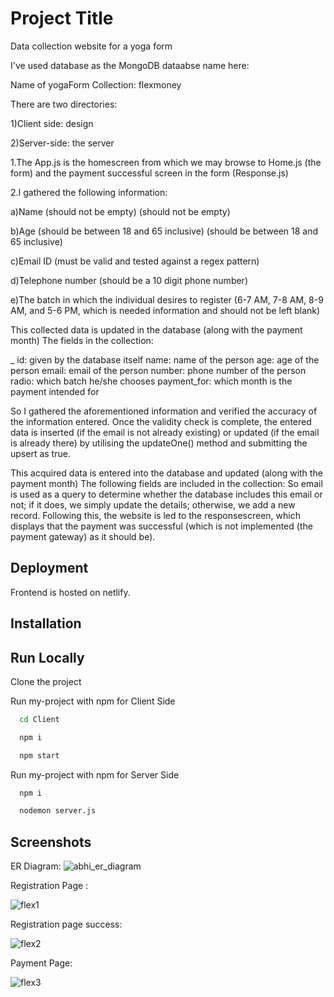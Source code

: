 
# Project Title

Data collection website for a yoga form

I've used database as the MongoDB dataabse name here:

Name of yogaForm Collection: flexmoney


There are two directories:

1)Client side: design

2)Server-side: the server

1.The App.js is the homescreen from which we may browse to Home.js (the form) and the payment successful screen in the form (Response.js)

2.I gathered the following information:

a)Name (should not be empty) (should not be empty)

b)Age (should be between 18 and 65 inclusive) (should be between 18 and 65 inclusive)

c)Email ID (must be valid and tested against a regex pattern)

d)Telephone number (should be a 10 digit phone number)

e)The batch in which the individual desires to register (6-7 AM, 7-8 AM, 8-9 AM, and 5-6 PM, which is needed information and should not be left blank)

This collected data is updated in the database (along with the payment month) The fields in the collection:

_ id: given by the database itself
name: name of the person
age: age of the person
email: email of the person
number: phone number of the person
radio: which batch he/she chooses
payment_for: which month is the payment intended for


So I gathered the aforementioned information and verified the accuracy of the information entered. Once the validity check is complete, the entered data is inserted (if the email is not already existing) or updated (if the email is already there) by utilising the updateOne() method and submitting the upsert as true.

This acquired data is entered into the database and updated (along with the payment month) The following fields are included in the collection:
So email is used as a query to determine whether the database includes this email or not; if it does, we simply update the details; otherwise, we add a new record. Following this, the website is led to the responsescreen, which displays that the payment was successful (which is not implemented (the payment gateway) as it should be).

## Deployment

Frontend is hosted on netlify.



## Installation


## Run Locally

Clone the project

Run my-project with npm for Client Side

```bash
  cd Client
```

```bash
  npm i
```

```bash
  npm start
```
Run my-project with npm for Server Side

```bash
  npm i
```

```bash
  nodemon server.js 
```


## Screenshots

ER Diagram:
![abhi_er_diagram](https://user-images.githubusercontent.com/53110403/208310997-12fda750-9a3c-4b0f-b149-fdc3388cb647.jpg)

Registration Page :

![flex1](https://user-images.githubusercontent.com/53110403/208310913-dcd6e695-fdae-488c-87f6-d302c7d7dd2a.png)


Registration page success:

![flex2](https://user-images.githubusercontent.com/53110403/208310918-46134c28-2c75-4ba4-97d9-10071af70779.png)

Payment Page:

![flex3](https://user-images.githubusercontent.com/53110403/208310919-251b300e-3c87-445d-a432-044cbef736b6.png)

